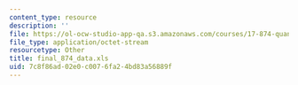 ```yaml
---
content_type: resource
description: ''
file: https://ol-ocw-studio-app-qa.s3.amazonaws.com/courses/17-874-quantitative-research-methods-multivariate-spring-2004/7c8f86ad02e0c0076fa24bd83a56889f_final_874_data.xls
file_type: application/octet-stream
resourcetype: Other
title: final_874_data.xls
uid: 7c8f86ad-02e0-c007-6fa2-4bd83a56889f
---
```

